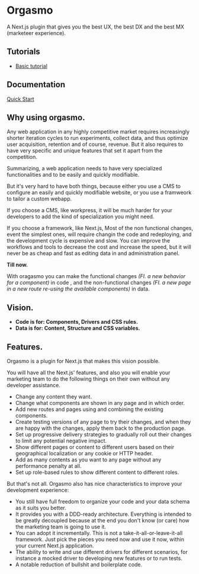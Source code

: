 # Orgasmo

A Next.js plugin that gives you the best UX, the best DX and the best MX (marketeer experience).

## Tutorials

* [Basic tutorial](https://docs.orgasmo.dev/#/GettingStarted/Tutorial)


## Documentation

[Quick Start](https://docs.orgasmo.dev/)


## Why using orgasmo.

Any web application in any highly competitive market requires increasingly shorter iteration cycles to run experiments, collect data, and thus optimize user acquisition, retention and of course, revenue. But it also requires to have very specific and unique features that set it apart from the competition.

Summarizing, a web application needs to have very specialized functionalities and to be easily and quickly modifiable.

But it's very hard to have both things, because either you use a CMS to configure an easily and quickly modifiable website, or you use a framweork to tailor a custom webapp.

If you choose a CMS, like workpress, it will be much harder for your developers to add the kind of specialization you might need.

If you choose a framework, like Next.js, Most of the non functional changes, event the simplest ones, will require changin the code and redeploying, and the development cycle is expensive and slow. You can improve the workflows and tools to decrease the cost and increase the speed, but it will never be as cheap and fast as editing data in and administration panel.

**Till now.**

With oragasmo you can make the functional changes _(FI. a new behavior for a component)_ in code , and the non-functional changes _(FI. a new page in a new route re-using the available components)_ in data.

## Vision.

- **Code is for: Components, Drivers and CSS rules.**
- **Data is for: Content, Structure and CSS variables.**

## Features.

Orgasmo is a plugin for Next.js that makes this vision possible.

You will have all the Next.js' features, and also you will enable your marketing team to do the following things on their own without any developer assistance.

- Change any content they want.
- Change what components are shown in any page and in which order.
- Add new routes and pages using and combining the existing components.
- Create testing versions of any page to try their changes, and when they are happy with the changes, apply them back to the production page.
- Set up progressive delivery strategies to gradually roll out their changes to limit any potential negative impact.
- Show different pages or content to different users based on their geographical localization or any cookie or HTTP header.
- Add as many contents as you want to any page without any performance penalty at all.
- Set up role-based rules to show different content to different roles.

But that's not all. Orgasmo also has nice characteristics to improve your development experience:

- You still have full freedom to organize your code and your data schema as it suits you better.
- It provides you with a DDD-ready architecture. Everything is intended to be greatly decoupled because at the end you don't know (or care) how the marketing team is going to use it.
- You can adopt it incrementally. This is not a take-it-all-or-leave-it-all framework. Just pick the pieces you need now and use it now, within your current Next.js application.
- The ability to write and use different drivers for different scenarios, for instance a mocked driver to developing new features or to run tests.
- A notable reduction of bullshit and boilerplate code.

